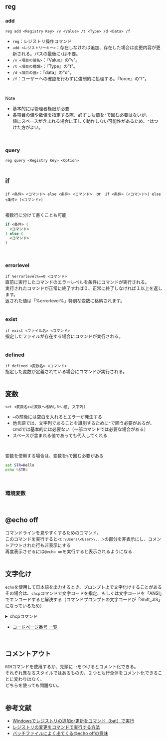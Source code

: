 ## reg
### add
`reg add <Registry Key> /v <Value> /t <Type> /d <Data> /f`<br>
- `reg`：レジストリ操作コマンド<br>
- `add <レジストリーキー>`：存在しなければ追加、存在した場合は変更内容が更新される。パスの最後に`\`は不要。<br>
- `/v <項目の値名>`：『Value』の"v"。<br>
- `/t <項目の種類>`：『Type』の"t"。<br>
- `/d <項目の値>`：『data』の"d"。<br>
- `/f`：ユーザーへの確認を行わずに強制的に処理する。『force』の"f"。<br>
<br>

> [!Note]
> - 基本的には管理者権限が必要
> - 各項目の値や数値を指定する際、必ずしも値を`"`で囲む必要はないが、<br>値にスペースが含まれる場合に正しく動作しない可能性があるため、`"`はつけた方がよい。
<br>

### query
`reg query <Registry Key> <Option>`<br>
<br>

## if
`if <条件> <コマンド> else <条件> <コマンド>`　or　`if <条件> (<コマンド>) else <条件> (<コマンド>)`<br>
<br>

複数行に分けて書くことも可能
```cmd
if <条件> (
  <コマンド>
) else (
  <コマンド>
)
```
<br>

### errorlevel
`if %errorlevel%==0 <コマンド>`<br>
直前に実行したコマンドのエラーレベルを条件にコマンドが実行される。<br>
実行されたコマンドが正常に終了すれば０、正常に終了しなければ１以上を返します。<br>
返された値は「%errorlevel%」特別な変数に格納されます。<br>
<br>

### exist
`if exist <ファイル名> <コマンド>`<br>
指定したファイルが存在する場合にコマンドが実行される。<br>
<br>

### defined
`if defined <変数名> <コマンド>`<br>
指定した変数が定義されている場合にコマンドが実行される。<br>
<br>

## 変数
`set <変数名>=[変数へ格納したい値, 文字列]`
- `=`の前後には空白を入れるとエラーが発生する
- 他言語では、文字列であることを識別するために`"`で囲う必要があるが、cmdでは基本的には必要ない（一部コマンドでは必要な場合がある）
- スペースが含まれる値であっても代入してくれる
<br>

変数を使用する場合は、変数を`%`で囲む必要がある
```cmd
set STR=Hello
echo %STR%
```
<br>

### 環境変数




<br>

## @echo off
コマンドラインを見やすくするためのコマンド。<br>
このコマンドを実行すると`<C:\Users\<User>\...>`の部分を非表示にし、コメントアウトされた行も非表示にする<br>
再度表示させるには`@echo on`を実行すると表示されるようになる<br>
<br>

## 文字化け
`echo`を使用して日本語を出力するとき、プロンプト上で文字化けすることがある<br>
その場合は、`chcp`コマンドで文字コードを指定、もしくは文字コードを「ANSI」でエンコードすると解決する（コマンドプロンプトの文字コードが「Shift_JIS」になっているため）<br>

<details>
<summary>chcpコマンド</summary>
  
構文：`chcp <コードページ番号>`
  
|コードページ番号|文字コード|
:-:|:-:
|932|shift-jis|
|1200|utf-16|
|51932|ecu-jp|
|65000|utf-7|
|65001|utf-8|
</details>

- [コードページ番号 一覧](https://learn.microsoft.com/ja-jp/windows/win32/intl/code-page-identifiers)

<br>

## コメントアウト
`REM`コマンドを使用するか、先頭に`::`をつけるとコメント化できる。<br>
それぞれ異なるスタイルではあるものの、２つとも行全体をコメント化できることに変わりはなく、<br>
どちらを使っても問題ない。<br>
<br>

## 参考文献
- [Windowsでレジストリの追加or更新をコマンド（bat）で実行](https://qiita.com/waokitsune/items/e2c514530380564239b6)
- [レジストリの変更をコマンドで実行する方法](https://oozappase.com/windows/regcommand/)
- [バッチファイルによく出てくる@echo offの意味](https://qiita.com/Sanada-code/items/5d21d885b732e6fb0d03)
